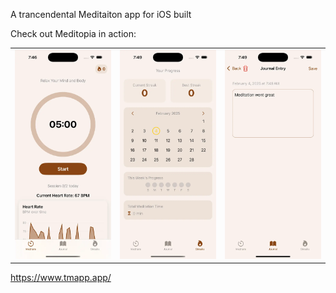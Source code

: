 A trancendental Meditaiton app for iOS built

Check out Meditopia in action:
<table>
  <tr>
    <td><img src="https://github.com/swoosh1337/Meditopia/blob/bbc69c887f410371dbf98f495e4e24b3d3df3eb3/screen1.png" width="250" alt="Map Screen"></td>
    <td><img src="https://github.com/swoosh1337/Meditopia/blob/bbc69c887f410371dbf98f495e4e24b3d3df3eb3/screen2.png" width="250" alt="Add Cat"></td>
    <td><img src="https://github.com/swoosh1337/Meditopia/blob/bbc69c887f410371dbf98f495e4e24b3d3df3eb3/screen3.png" width="250" alt="Cat Details"></td>
  </tr>
</table>

https://www.tmapp.app/
